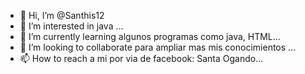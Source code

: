 - 👋 Hi, I’m @Santhis12
- 👀 I’m interested in java ...
- 🌱 I’m currently learning algunos programas como java, HTML...
- 💞️ I’m looking to collaborate para ampliar mas mis conocimientos ...
- 📫 How to reach a mi por via de facebook: Santa Ogando...

<!---
Santhis12/Santhis12 is a ✨ special ✨ repository because its `README.md` (this file) appears on your GitHub profile.
You can click the Preview link to take a look at your changes.
--->
